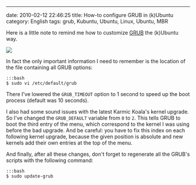 ---
date: 2010-02-12 22:46:25
title: How-to configure GRUB in (k)Ubuntu
category: English
tags: grub, Kubuntu, Ubuntu, Linux, Ubuntu, MBR

Here is a little note to remind me how to customize [GRUB](http://www.gnu.org/software/grub/) the (k)Ubuntu way.

![](/uploads/2010/grub-kubuntu-custom-menu.jpg)

In fact the only important information I need to remember is the location of the file containing all GRUB options:

    :::bash
    $ sudo vi /etc/default/grub

There I've lowered the `GRUB_TIMEOUT` option to 1 second to speed up the boot process (default was 10 seconds).

I also had some sound issues with the latest Karmic Koala's kernel upgrade. So I've changed the `GRUB_DEFAULT` variable from `0` to `2`. This tells GRUB to boot the third entry of the menu, which correspond to the kernel I was using before the bad upgrade. And be careful: you have to fix this index on each following kernel upgrade, because the given position is absolute and new kernels add their own entries at the top of the menu.

And finally, after all these changes, don't forget to regenerate all the GRUB's scripts with the following command:

    :::bash
    $ sudo update-grub

